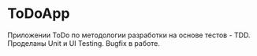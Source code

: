 # ToDoApp
Приложении ToDo по методологии разработки на основе тестов - TDD. Проделаны Unit и UI Testing. Bugfix в работе.
